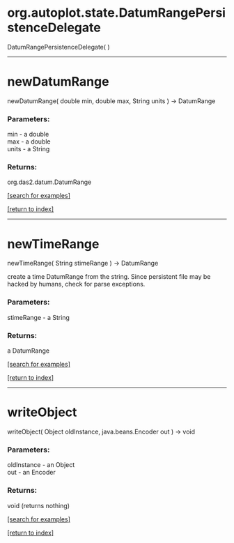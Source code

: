 # org.autoplot.state.DatumRangePersistenceDelegate
DatumRangePersistenceDelegate( )


***
<a name="newDatumRange"></a>
# newDatumRange
newDatumRange( double min, double max, String units ) &rarr; DatumRange



### Parameters:
min - a double
<br>max - a double
<br>units - a String

### Returns:
org.das2.datum.DatumRange


<a href="https://github.com/autoplot/dev/search?q=newDatumRange&unscoped_q=newDatumRange">[search for examples]</a>

<a href="https://github.com/autoplot/documentation/blob/master/javadoc/index-all.md">[return to index]</a>

***
<a name="newTimeRange"></a>
# newTimeRange
newTimeRange( String stimeRange ) &rarr; DatumRange

create a time DatumRange from the string.  Since persistent file may be
 hacked by humans, check for parse exceptions.

### Parameters:
stimeRange - a String

### Returns:
a DatumRange


<a href="https://github.com/autoplot/dev/search?q=newTimeRange&unscoped_q=newTimeRange">[search for examples]</a>

<a href="https://github.com/autoplot/documentation/blob/master/javadoc/index-all.md">[return to index]</a>

***
<a name="writeObject"></a>
# writeObject
writeObject( Object oldInstance, java.beans.Encoder out ) &rarr; void



### Parameters:
oldInstance - an Object
<br>out - an Encoder

### Returns:
void (returns nothing)


<a href="https://github.com/autoplot/dev/search?q=writeObject&unscoped_q=writeObject">[search for examples]</a>

<a href="https://github.com/autoplot/documentation/blob/master/javadoc/index-all.md">[return to index]</a>

